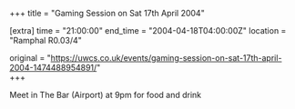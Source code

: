 +++
title = "Gaming Session on Sat 17th April 2004"

[extra]
time = "21:00:00"
end_time = "2004-04-18T04:00:00Z"
location = "Ramphal R0.03/4"

original = "https://uwcs.co.uk/events/gaming-session-on-sat-17th-april-2004-1474488954891/"    
+++

Meet in The Bar (Airport) at 9pm for food and drink

